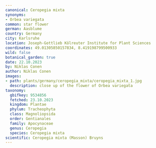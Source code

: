 ```yaml
---
canonical: Ceropegia mixta
synonyms:
- Orbea variegata
common: star flower
german: Aasblume
country: Germany
city: Karlsruhe
location: Joseph-Gottlieb Kölreuter Institute for Plant Sciences
coordinates: 49.01305850157834, 8.419198799500933
wild: false
botanical_garden: true
date: 22.10.2023
by: Niklas Conen
author: Niklas Conen
images:
- path: plants/germany/ceropegia_mixta/ceropegia_mixta_1.jpg
  description: close up of the flower of Orbea variegata
taxonomy:
  gbifkey: 9534856
  fetched: 23.10.2023
  kingdom: Plantae
  phylum: Tracheophyta
  class: Magnoliopsida
  order: Gentianales
  family: Apocynaceae
  genus: Ceropegia
  species: Ceropegia mixta
scientific: Ceropegia mixta (Masson) Bruyns
---
```

